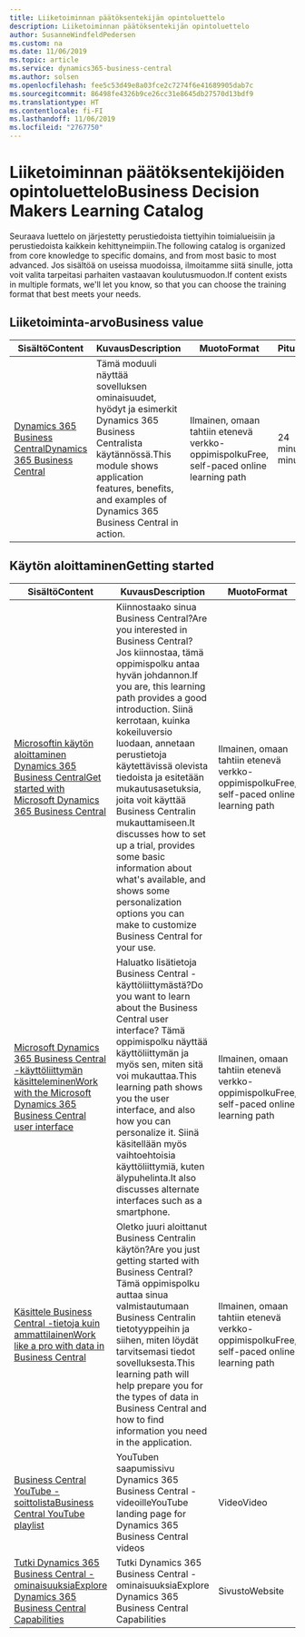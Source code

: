```yaml
---
title: Liiketoiminnan päätöksentekijän opintoluettelo
description: Liiketoiminnan päätöksentekijän opintoluettelo
author: SusanneWindfeldPedersen
ms.custom: na
ms.date: 11/06/2019
ms.topic: article
ms.service: dynamics365-business-central
ms.author: solsen
ms.openlocfilehash: fee5c53d49e8a03fce2c7274f6e41689905dab7c
ms.sourcegitcommit: 86498fe4326b9ce26cc31e8645db27570d13bdf9
ms.translationtype: HT
ms.contentlocale: fi-FI
ms.lasthandoff: 11/06/2019
ms.locfileid: "2767750"
---
```

# <a name="business-decision-makers-learning-catalog"></a><span data-ttu-id="de066-103">Liiketoiminnan päätöksentekijöiden opintoluettelo</span><span class="sxs-lookup"><span data-stu-id="de066-103">Business Decision Makers Learning Catalog</span></span>

<span data-ttu-id="de066-104">Seuraava luettelo on järjestetty perustiedoista tiettyihin toimialueisiin ja perustiedoista kaikkein kehittyneimpiin.</span><span class="sxs-lookup"><span data-stu-id="de066-104">The following catalog is organized from core knowledge to specific domains, and from most basic to most advanced.</span></span> <span data-ttu-id="de066-105">Jos sisältöä on useissa muodoissa, ilmoitamme siitä sinulle, jotta voit valita tarpeitasi parhaiten vastaavan koulutusmuodon.</span><span class="sxs-lookup"><span data-stu-id="de066-105">If content exists in multiple formats, we'll let you know, so that you can choose the training format that best meets your needs.</span></span>  

## <span data-ttu-id="de066-106">Liiketoiminta-arvo<a name="busvalue"></a></span><span class="sxs-lookup"><span data-stu-id="de066-106">Business value<a name="busvalue"></a></span></span>

| <span data-ttu-id="de066-107">Sisältö</span><span class="sxs-lookup"><span data-stu-id="de066-107">Content</span></span>                                                                 | <span data-ttu-id="de066-108">Kuvaus</span><span class="sxs-lookup"><span data-stu-id="de066-108">Description</span></span>                                                                                                | <span data-ttu-id="de066-109">Muoto</span><span class="sxs-lookup"><span data-stu-id="de066-109">Format</span></span>                                | <span data-ttu-id="de066-110">Pituus</span><span class="sxs-lookup"><span data-stu-id="de066-110">Length</span></span>     |
|----------------------------------------------------------------------------------------------------------------|------------------------------------------------------------------------------------------------------------|---------------------------------------|------------|
| [<span data-ttu-id="de066-111">Dynamics 365 Business Central</span><span class="sxs-lookup"><span data-stu-id="de066-111">Dynamics 365 Business Central</span></span>](https://docs.microsoft.com/learn/modules/dynamics-365-business-central/) | <span data-ttu-id="de066-112">Tämä moduuli näyttää sovelluksen ominaisuudet, hyödyt ja esimerkit Dynamics 365 Business Centralista käytännössä.</span><span class="sxs-lookup"><span data-stu-id="de066-112">This module shows application features, benefits, and examples of Dynamics 365 Business Central in action.</span></span> | <span data-ttu-id="de066-113">Ilmainen, omaan tahtiin etenevä verkko-oppimispolku</span><span class="sxs-lookup"><span data-stu-id="de066-113">Free, self-paced online learning path</span></span> | <span data-ttu-id="de066-114">24 minuuttia</span><span class="sxs-lookup"><span data-stu-id="de066-114">24 minutes</span></span> |

## <span data-ttu-id="de066-115">Käytön aloittaminen<a name="get-started"></a></span><span class="sxs-lookup"><span data-stu-id="de066-115">Getting started<a name="get-started"></a></span></span>

| <span data-ttu-id="de066-116">Sisältö</span><span class="sxs-lookup"><span data-stu-id="de066-116">Content</span></span>                                                                                                                             | <span data-ttu-id="de066-117">Kuvaus</span><span class="sxs-lookup"><span data-stu-id="de066-117">Description</span></span>                                                                                                                                                                                                                                                                                      | <span data-ttu-id="de066-118">Muoto</span><span class="sxs-lookup"><span data-stu-id="de066-118">Format</span></span>                                | <span data-ttu-id="de066-119">Pituus</span><span class="sxs-lookup"><span data-stu-id="de066-119">Length</span></span>             |
|------------------------------------------------------------------------------------------------------------------------------------------------------------------------------|--------------------------------------------------------------------------------------------------------------------------------------------------------------------------------------------------------------------------------------------------------------------------------------------------|---------------------------------------|--------------------|
| [<span data-ttu-id="de066-120">Microsoftin käytön aloittaminen Dynamics 365 Business Central</span><span class="sxs-lookup"><span data-stu-id="de066-120">Get started with Microsoft Dynamics 365 Business Central</span></span>](https://docs.microsoft.com/learn/paths/get-started-dynamics-365-business-central/)                          | <span data-ttu-id="de066-121">Kiinnostaako sinua Business Central?</span><span class="sxs-lookup"><span data-stu-id="de066-121">Are you interested in Business Central?</span></span> <span data-ttu-id="de066-122">Jos kiinnostaa, tämä oppimispolku antaa hyvän johdannon.</span><span class="sxs-lookup"><span data-stu-id="de066-122">If you are, this learning path provides a good introduction.</span></span> <span data-ttu-id="de066-123">Siinä kerrotaan, kuinka kokeiluversio luodaan, annetaan perustietoja käytettävissä olevista tiedoista ja esitetään mukautusasetuksia, joita voit käyttää Business Centralin mukauttamiseen.</span><span class="sxs-lookup"><span data-stu-id="de066-123">It discusses how to set up a trial, provides some basic information about what's available, and shows some personalization options you can make to customize Business Central for your use.</span></span> | <span data-ttu-id="de066-124">Ilmainen, omaan tahtiin etenevä verkko-oppimispolku</span><span class="sxs-lookup"><span data-stu-id="de066-124">Free, self-paced online learning path</span></span> | <span data-ttu-id="de066-125">3 tuntia 4 minuuttia</span><span class="sxs-lookup"><span data-stu-id="de066-125">3 hours 4 minutes</span></span>  |
| [<span data-ttu-id="de066-126">Microsoft Dynamics 365 Business Central -käyttöliittymän käsitteleminen</span><span class="sxs-lookup"><span data-stu-id="de066-126">Work with the Microsoft Dynamics 365 Business Central user interface</span></span>](https://docs.microsoft.com/learn/paths/work-with-user-interface-dynamics-365-business-central/) | <span data-ttu-id="de066-127">Haluatko lisätietoja Business Central -käyttöliittymästä?</span><span class="sxs-lookup"><span data-stu-id="de066-127">Do you want to learn about the Business Central user interface?</span></span> <span data-ttu-id="de066-128">Tämä oppimispolku näyttää käyttöliittymän ja myös sen, miten sitä voi mukauttaa.</span><span class="sxs-lookup"><span data-stu-id="de066-128">This learning path shows you the user interface, and also how you can personalize it.</span></span> <span data-ttu-id="de066-129">Siinä käsitellään myös vaihtoehtoisia käyttöliittymiä, kuten älypuhelinta.</span><span class="sxs-lookup"><span data-stu-id="de066-129">It also discusses alternate interfaces such as a smartphone.</span></span>                                                                               | <span data-ttu-id="de066-130">Ilmainen, omaan tahtiin etenevä verkko-oppimispolku</span><span class="sxs-lookup"><span data-stu-id="de066-130">Free, self-paced online learning path</span></span> | <span data-ttu-id="de066-131">2 tuntia 27 minuuttia</span><span class="sxs-lookup"><span data-stu-id="de066-131">2 hours 27 minutes</span></span> |
| [<span data-ttu-id="de066-132">Käsittele Business Central -tietoja kuin ammattilainen</span><span class="sxs-lookup"><span data-stu-id="de066-132">Work like a pro with data in Business Central</span></span>](https://docs.microsoft.com/learn/paths/work-pro-data-dynamics-365-business-central)                                    | <span data-ttu-id="de066-133">Oletko juuri aloittanut Business Centralin käytön?</span><span class="sxs-lookup"><span data-stu-id="de066-133">Are you just getting started with Business Central?</span></span> <span data-ttu-id="de066-134">Tämä oppimispolku auttaa sinua valmistautumaan Business Centralin tietotyyppeihin ja siihen, miten löydät tarvitsemasi tiedot sovelluksesta.</span><span class="sxs-lookup"><span data-stu-id="de066-134">This learning path will help prepare you for the types of data in Business Central and how to find information you need in the application.</span></span>                                                                                                  | <span data-ttu-id="de066-135">Ilmainen, omaan tahtiin etenevä verkko-oppimispolku</span><span class="sxs-lookup"><span data-stu-id="de066-135">Free, self-paced online learning path</span></span> | <span data-ttu-id="de066-136">2 tuntia 27 minuuttia</span><span class="sxs-lookup"><span data-stu-id="de066-136">2 hours 27 minutes</span></span> |
| [<span data-ttu-id="de066-137">Business Central YouTube -soittolista</span><span class="sxs-lookup"><span data-stu-id="de066-137">Business Central YouTube playlist</span></span>](https://www.youtube.com/playlist?list=PLcakwueIHoT-wVFPKUtmxlqcG1kJ0oqq4)                                                                | <span data-ttu-id="de066-138">YouTuben saapumissivu Dynamics 365 Business Central -videoille</span><span class="sxs-lookup"><span data-stu-id="de066-138">YouTube landing page for Dynamics 365 Business Central videos</span></span>                                                                                                                                                                                                                                    | <span data-ttu-id="de066-139">Video</span><span class="sxs-lookup"><span data-stu-id="de066-139">Video</span></span>                                 |                    |
| [<span data-ttu-id="de066-140">Tutki Dynamics 365 Business Central -ominaisuuksia</span><span class="sxs-lookup"><span data-stu-id="de066-140">Explore Dynamics 365 Business Central Capabilities</span></span>](https://dynamics.microsoft.com/business-central/capabilities/)                                                    | <span data-ttu-id="de066-141">Tutki Dynamics 365 Business Central -ominaisuuksia</span><span class="sxs-lookup"><span data-stu-id="de066-141">Explore Dynamics 365 Business Central Capabilities</span></span>                                                                                                                                                                                                                                               | <span data-ttu-id="de066-142">Sivusto</span><span class="sxs-lookup"><span data-stu-id="de066-142">Website</span></span>                               |                    |
